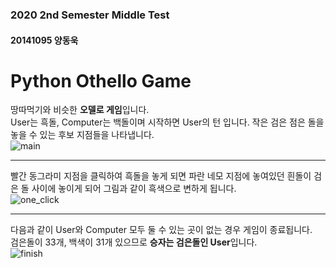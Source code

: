 ### 2020 2nd Semester Middle Test
#### 20141095 양동욱
# Python Othello Game  

땅따먹기와 비슷한 **오델로 게임**입니다.  
User는 흑돌, Computer는 백돌이며 시작하면 User의 턴 입니다.
작은 검은 점은 돌을 놓을 수 있는 후보 지점들을 나타냅니다.  
![main](https://user-images.githubusercontent.com/48152411/96748299-4ed5ef00-1404-11eb-94b9-43e88f87cd10.jpg)  


---  
빨간 동그라미 지점을 클릭하여 흑돌을 놓게 되면 파란 네모 지점에 놓여있던 흰돌이 검은 돌 사이에 놓이게 되어 그림과 같이 흑색으로 변하게 됩니다.  
![one_click](https://user-images.githubusercontent.com/48152411/96748670-cf94eb00-1404-11eb-9f55-451200f353a0.jpg)


---  
다음과 같이 User와 Computer 모두 둘 수 있는 곳이 없는 경우 게임이 종료됩니다.  
검은돌이 33개, 백색이 31개 있으므로 **승자는 검은돌인 User**입니다.  
![finish](https://user-images.githubusercontent.com/48152411/96749033-4631e880-1405-11eb-9d57-aadbc1876b0d.jpg)

